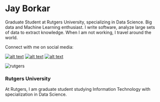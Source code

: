 # Jay Borkar

Graduate Student at Rutgers University, specializing in Data Science. Big data and Machine Learning enthusiast. I write software, analyze large sets of data to extract knowledge. When I am not working, I travel around the world.



Connect with me on social media:



[![alt text][1.1]][1]
[![alt text][2.1]][2]
[![alt text][3.1]][3]



<!-- links to social media icons -->
<!-- no need to change these -->

<!-- icons with padding -->

[1.1]: https://cdn3.iconfinder.com/data/icons/free-social-icons/67/linkedin_circle_color-48.png (Linkedin)
[2.1]: http://i.imgur.com/P3YfQoD.png (facebook icon with padding)
[3.1]: http://i.imgur.com/0o48UoR.png (github icon with padding)




<!-- links to your social media accounts -->
<!-- update these accordingly -->

[1]: https://www.linkedin.com/in/jayborkar/
[2]: https://www.facebook.com/jay.borkar.1
[3]: https://github.com/jayborkar

<!-- Please don't remove this: Grab your social icons from https://github.com/carlsednaoui/gitsocial -->

![rutgers](https://user-images.githubusercontent.com/17011130/34801143-fdc47662-f634-11e7-87d3-9921ad519ad7.png)

### Rutgers University
At Rutgers, I am graduate student studying Information Technology with specialization in Data Science. 
```markdown




